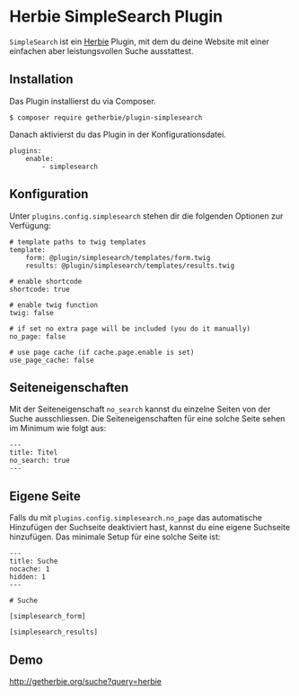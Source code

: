 # Herbie SimpleSearch Plugin

`SimpleSearch` ist ein [Herbie](http://github.com/getherbie/herbie) Plugin, mit dem du deine Website mit einer einfachen
aber leistungsvollen Suche ausstattest.

## Installation

Das Plugin installierst du via Composer.

	$ composer require getherbie/plugin-simplesearch

Danach aktivierst du das Plugin in der Konfigurationsdatei.

    plugins:
        enable:
            - simplesearch


## Konfiguration

Unter `plugins.config.simplesearch` stehen dir die folgenden Optionen zur Verfügung:

    # template paths to twig templates 
    template:
        form: @plugin/simplesearch/templates/form.twig
        results: @plugin/simplesearch/templates/results.twig

    # enable shortcode
    shortcode: true

    # enable twig function
    twig: false
    
    # if set no extra page will be included (you do it manually)
    no_page: false
    
    # use page cache (if cache.page.enable is set)
    use_page_cache: false
    

## Seiteneigenschaften

Mit der Seiteneigenschaft `no_search` kannst du einzelne Seiten von der Suche ausschliessen. Die Seiteneigenschaften
für eine solche Seite sehen im Minimum wie folgt aus:

    ---
    title: Titel
    no_search: true
    ---

## Eigene Seite

Falls du mit `plugins.config.simplesearch.no_page` das automatische Hinzufügen der Suchseite deaktiviert hast, kannst
du eine eigene Suchseite hinzufügen. Das minimale Setup für eine solche Seite ist: 

    ---
    title: Suche
    nocache: 1
    hidden: 1
    ---
    
    # Suche
    
    [simplesearch_form]
    
    [simplesearch_results]


## Demo

<http://getherbie.org/suche?query=herbie>
